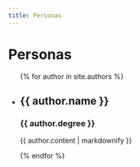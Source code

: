 ```yaml
---
title: Personas
---
```

<h1>Personas</h1>

<ul>
  {% for author in site.authors %}
    <li>
      <h2>{{ author.name }}</h2>
      <h3>{{ author.degree }}</h3>
      <p>{{ author.content | markdownify }}</p>
    </li>
  {% endfor %}
</ul>